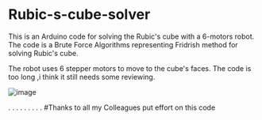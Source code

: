 # Rubic-s-cube-solver
This is an Arduino  code for solving the Rubic's cube with a 6-motors robot. The code is a Brute Force Algorithms representing Fridrish method for solving Rubic's cube.

The robot uses 6 stepper motors to move to the cube's faces. The code is too long ,i think it still needs some reviewing.


![image](https://user-images.githubusercontent.com/37993690/141206710-3d218122-64fa-448d-a44a-13d7acfe4456.png)

.
.
.
.
.
.
.
.
.
#Thanks to all my Colleagues put effort on this code
